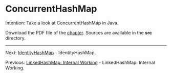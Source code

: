 # ConcurrentHashMap

Intention: Take a look at ConcurrentHashMap in Java.

Download the PDF file of the [chapter](chapter_33.pdf). Sources are available in the <b>src</b> directory. 


<hr>

Next: [IdentityHashMap](chapter_34.md "IdentityHashMap") - IdentityHashMap.

Previous: [LinkedHashMap: Internal Working](chapter_32.md "LinkedHashMap: Internal Working") - LinkedHashMap: Internal Working.